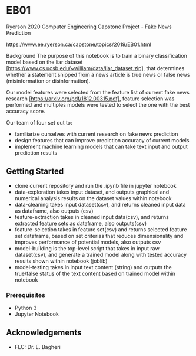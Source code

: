 # EB01
Ryerson 2020 Computer Engineering Capstone Project - Fake News Prediction

https://www.ee.ryerson.ca/capstone/topics/2019/EB01.html

Background
The purpose of this notebook is to train a binary classification model based on the liar dataset [https://www.cs.ucsb.edu/~william/data/liar_dataset.zip], that determines whether a statement snipped from a news article is true news or false news (misinformation or disinformation).

Our model features were selected from the feature list of current fake news research [https://arxiv.org/pdf/1812.00315.pdf], feature selection was performed and multiples models were tested to select the one with the best accuracy score.

Our team of four set out to:

- familiarize ourselves with current research on fake news prediction
- design features that can improve prediction accuracy of current models
- implement machine learning models that can take text input and output prediction results

## Getting Started
- clone current repository and run the .ipynb file in jupyter notebook
- data-exploration takes input dataset, and outputs graphical and numerical analysis results on the dataset values within notebook
- data-cleaning takes input dataset(csv), and returns cleaned input data as dataframe, also outputs (csv)
- feature-extraction takes in cleaned input data(csv), and returns extracted feature sets as dataframe, also outputs(csv)
- feature-selection takes in feature set(csv) and returns selected feature set dataframe, based on set criterias that reduces dimensionality and improves performance of potential models, also outputs csv
- model-building is the top-level script that takes in input raw dataset(csv), and generate a trained model along with tested accuracy results shown within notebook (joblib)
- model-testing takes in input text content (string) and outputs the true/false status of the text content based on trained model within notebook

### Prerequisites
- Python 3
- Jupyter Notebook

## Acknowledgements
- FLC: Dr. E. Bagheri

